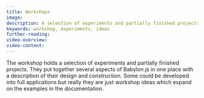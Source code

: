 ```yaml
---
title: Workshops
image:
description: A selection of experiments and partially finished projects
keywords: workshop, experiments, ideas
further-reading:
video-overview:
video-content:
---
```


The workshop holds a selection of experiments and partially finished projects. They put together several aspects of Babylon.js in one place with a description of their design and construction. Some could be developed into full applications but really they are just workshop ideas which expand on the examples in the documentation.
